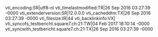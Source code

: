 vti_encoding:SR|utf8-nl
vti_timelastmodified:TR|26 Sep 2016 03:27:39 -0000
vti_extenderversion:SR|12.0.0.0
vti_cacheddtm:TX|26 Sep 2016 03:27:39 -0000
vti_filesize:IR|44
vti_backlinkinfo:VX|
vti_syncofs_testbericht.square7.ch\:21:TW|04 Feb 2017 18:10:14 -0000
vti_syncwith_testbericht.square7.ch\:21:TX|26 Sep 2016 03:27:39 -0000

